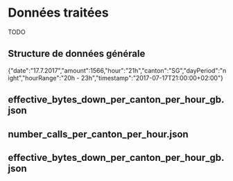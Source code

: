 # Données traitées
TODO

## Structure de données générale
{"date":"17.7.2017","amount":1566,"hour":"21h","canton":"SG","dayPeriod":"night","hourRange":"20h - 23h","timestamp":"2017-07-17T21:00:00+02:00"}

## effective_bytes_down_per_canton_per_hour_gb.json

## number_calls_per_canton_per_hour.json

## effective_bytes_down_per_canton_per_hour_gb.json
